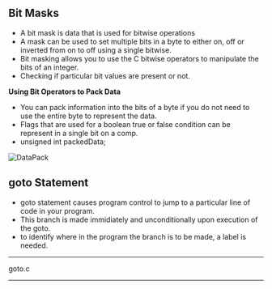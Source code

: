 ## Bit Masks
- A bit mask is data that is used for bitwise operations 
- A mask can be used to set multiple bits in a byte to either on, off or inverted from on to off using a single bitwise.
- Bit masking allows you to use the C bitwise operators to manipulate the bits of an integer. 
- Checking if particular bit values are present or not.

**Using Bit Operators to Pack Data**

- You can pack information into the bits of a byte if you do not need to use the entire byte to represent the data. 
- Flags that are used for a boolean true or false condition can be represent in a single bit on a comp.
- unsigned int packedData;

![DataPack](https://drive.google.com/file/d/1SD-AkdDzh78b1MwP2m1N5wbWha3Eua_X/view?usp=sharing)
 
 ## goto Statement
 - goto statement causes program control to jump to a particular line of code in your program.
 - This branch is made immidiately and unconditionally upon execution of the goto. 
 - to identify where in the program the branch is to be made, a label is needed. 
 ***
goto.c
***

